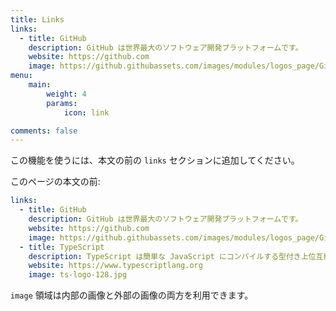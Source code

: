 ```yaml
---
title: Links
links:
  - title: GitHub
    description: GitHub は世界最大のソフトウェア開発プラットフォームです。
    website: https://github.com
    image: https://github.githubassets.com/images/modules/logos_page/GitHub-Mark.png
menu:
    main: 
        weight: 4
        params:
            icon: link

comments: false
---
```


この機能を使うには、本文の前の `links` セクションに追加してください。

このページの本文の前:

```yaml
links:
  - title: GitHub
    description: GitHub は世界最大のソフトウェア開発プラットフォームです。
    website: https://github.com
    image: https://github.githubassets.com/images/modules/logos_page/GitHub-Mark.png
  - title: TypeScript
    description: TypeScript は簡単な JavaScript にコンパイルする型付き上位互換です。
    website: https://www.typescriptlang.org
    image: ts-logo-128.jpg
```

`image` 領域は内部の画像と外部の画像の両方を利用できます。